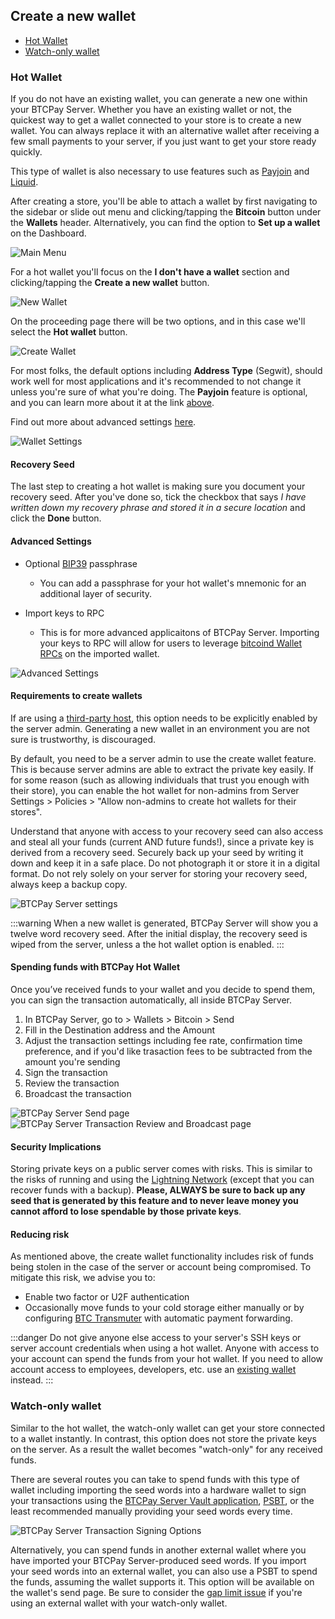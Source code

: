 ## Create a new wallet

- [Hot Wallet](#hot-wallet)
- [Watch-only wallet](#watch-only-wallet)

###  Hot Wallet

If you do not have an existing wallet, you can generate a new one within your BTCPay Server. Whether you have an existing wallet or not, the quickest way to get a wallet connected to your store is to create a new wallet. You can always replace it with an alternative wallet after receiving a few small payments to your server, if you just want to get your store ready quickly.

This type of wallet is also necessary to use features such as [Payjoin](./Payjoin.md) and [Liquid](https://github.com/btcpayserver/btcpayserver/issues/1282).

After creating a store, you'll be able to attach a wallet by first navigating to the sidebar or slide out menu and clicking/tapping the **Bitcoin** button under the **Wallets** header. Alternatively, you can find the option to **Set up a wallet** on the Dashboard.

![Main Menu](./img/hotwallet/MainMenu.png)

For a hot wallet you'll focus on the **I don't have a wallet** section and clicking/tapping the **Create a new wallet** button.

![New Wallet](./img/hotwallet/CreateNewWallet.png)

On the proceeding page there will be two options, and in this case we'll select the **Hot wallet** button.

![Create Wallet](./img/hotwallet/HotWallet.png)

For most folks, the default options including **Address Type** (Segwit), should work well for most applications and it's recommended to not change it unless you're sure of what you're doing. The **Payjoin** feature is optional, and you can learn more about it at the link [above](#hot-wallet).

Find out more about advanced settings [here](#advanced-settings).

![Wallet Settings](./img/hotwallet/WalletSettings.png)

####  Recovery Seed

The last step to creating a hot wallet is making sure you document your recovery seed.  After you've done so, tick the checkbox that says *I have written down my recovery phrase and stored it in a secure location* and click the **Done** button.

####  Advanced Settings

- Optional [BIP39](https://github.com/bitcoin/bips/blob/master/bip-0039.mediawiki#from-mnemonic-to-seed) passphrase
    
    - You can add a passphrase for your hot wallet's mnemonic for an additional layer of security.

- Import keys to RPC

    - This is for more advanced applicaitons of BTCPay Server.  Importing your keys to RPC will allow for users to leverage [bitcoind Wallet RPCs](https://developer.bitcoin.org/reference/rpc/index.html#wallet-rpcs) on the imported wallet.

![Advanced Settings](./img/hotwallet/AdvancedSettings.png)

#### Requirements to create wallets

If are using a [third-party host](/Deployment/ThirdPartyHosting.md), this option needs to be explicitly enabled by the server admin. Generating a new wallet in an environment you are not sure is trustworthy, is discouraged.

By default, you need to be a server admin to use the create wallet feature. This is because server admins are able to extract the private key easily. If for some reason (such as allowing individuals that trust you enough with their store), you can enable the hot wallet for non-admins from Server Settings > Policies > "Allow non-admins to create hot wallets for their stores".

Understand that anyone with access to your recovery seed can also access and steal all your funds (current AND future funds!), since a private key is derived from a recovery seed. Securely back up your seed by writing it down and keep it in a safe place. Do not photograph it or store it in a digital format. Do not rely solely on your server for storing your recovery seed, always keep a backup copy.

![BTCPay Server settings](./img/hotwallet/ServerSettings.png "BTCPay Server settings")

:::warning
When a new wallet is generated, BTCPay Server will show you a twelve word recovery seed. After the initial display, the recovery seed is wiped from the server, unless a the hot wallet option is enabled.
:::

#### Spending funds with BTCPay Hot Wallet

Once you’ve received funds to your wallet and you decide to spend them, you can sign the transaction automatically, all inside BTCPay Server.

1. In BTCPay Server, go to > Wallets > Bitcoin > Send
2. Fill in the Destination address and the Amount
3. Adjust the transaction settings including fee rate, confirmation time preference, and if you'd like trasaction fees to be subtracted from the amount you're sending
4. Sign the transaction
5. Review the transaction
6. Broadcast the transaction


![BTCPay Server Send page](./img/hotwallet/WalletSend.png "BTCPay Server Send page")
![BTCPay Server Transaction Review and Broadcast page](./img/hotwallet/BroadcastConfirm.png "BTCPay Server Transaction Review and Broadcast page")

#### Security Implications

Storing private keys on a public server comes with risks. This is similar to the risks of running and using the [Lightning Network](./LightningNetwork.md) (except that you can recover funds with a backup).
**Please, ALWAYS be sure to back up any seed that is generated by this feature and to never leave money you cannot afford to lose spendable by those private keys**.

#### Reducing risk

As mentioned above, the create wallet functionality includes risk of funds being stolen in the case of the server or account being compromised. To mitigate this risk, we advise you to:

- Enable two factor or U2F authentication
- Occasionally move funds to your cold storage either manually or by configuring [BTC Transmuter](https://github.com/btcpayserver/btcTransmuter/blob/master/README.md) with automatic payment forwarding.

:::danger
Do not give anyone else access to your server's SSH keys or server account credentials when using a hot wallet. Anyone with access to your account can spend the funds from your hot wallet. If you need to allow account access to employees, developers, etc. use an [existing wallet](ConnectWallet.md#connect-an-existing-wallet) instead.
:::

###  Watch-only wallet

Similar to the hot wallet, the watch-only wallet can get your store connected to a wallet instantly. In contrast, this option does not store the private keys on the server. As a result the wallet becomes "watch-only" for any received funds.

There are several routes you can take to spend funds with this type of wallet including importing the seed words into a hardware wallet to sign your transactions using the [BTCPay Server Vault application](https://docs.btcpayserver.org/Vault/), [PSBT](https://docs.btcpayserver.org/Wallet/#psbt), or the least recommended manually providing your seed words every time.

![BTCPay Server Transaction Signing Options](./img/hotwallet/SignTransaction.png "BTCPay Server Transaction Signing Options")

Alternatively, you can spend funds in another external wallet where you have imported your BTCPay Server-produced seed words.  If you import your seed words into an external wallet, you can also use a PSBT to spend the funds, assuming the wallet supports it.  This option will be available on the wallet's send page.  Be sure to consider the [gap limit issue](./FAQ/Wallet.md#missing-payments-in-my-software-or-hardware-wallet) if you're using an external wallet with your watch-only wallet.
